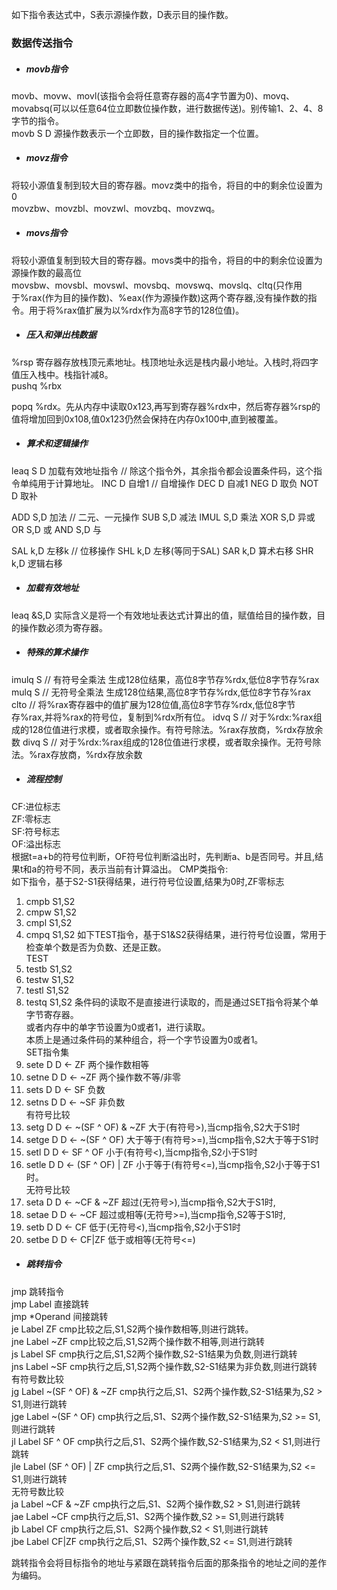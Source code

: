 如下指令表达式中，S表示源操作数，D表示目的操作数。
### 数据传送指令
* ##### movb指令
movb、movw、movl(该指令会将任意寄存器的高4字节置为0)、movq、movabsq(可以以任意64位立即数位操作数，进行数据传送)。别传输1、2、4、8字节的指令。  
movb S D 源操作数表示一个立即数，目的操作数指定一个位置。  

* ##### movz指令
将较小源值复制到较大目的寄存器。movz类中的指令，将目的中的剩余位设置为0  
movzbw、movzbl、movzwl、movzbq、movzwq。  
* ##### movs指令
将较小源值复制到较大目的寄存器。movs类中的指令，将目的中的剩余位设置为源操作数的最高位  
movsbw、movsbl、movswl、movsbq、movswq、movslq、cltq(只作用于%rax(作为目的操作数)、%eax(作为源操作数)这两个寄存器,没有操作数的指令。用于将%rax值扩展为以%rdx作为高8字节的128位值)。  

* ##### 压入和弹出栈数据
%rsp 寄存器存放栈顶元素地址。栈顶地址永远是栈内最小地址。入栈时,将四字值压入栈中。栈指针减8。  
pushq %rbx  

popq %rdx。先从内存中读取0x123,再写到寄存器%rdx中，然后寄存器%rsp的值将增加回到0x108,值0x123仍然会保持在内存0x100中,直到被覆盖。
* ##### 算术和逻辑操作
leaq  S D       加载有效地址指令    // 除这个指令外，其余指令都会设置条件码，这个指令单纯用于计算地址。
INC D           自增1           // 自增操作
DEC D           自减1
NEG D           取负
NOT D           取补

ADD S,D       加法              // 二元、一元操作
SUB S,D       减法
IMUL S,D      乘法
XOR S,D       异或
OR S,D          或
AND S,D       与

SAL k,D      左移k              // 位移操作
SHL k,D      左移(等同于SAL)
SAR k,D      算术右移
SHR k,D      逻辑右移
* ##### 加载有效地址
leaq &S,D 实际含义是将一个有效地址表达式计算出的值，赋值给目的操作数，目的操作数必须为寄存器。
* ##### 特殊的算术操作
imulq S // 有符号全乘法 生成128位结果，高位8字节存%rdx,低位8字节存%rax  
mulq S // 无符号全乘法 生成128位结果,高位8字节存%rdx,低位8字节存%rax  
clto  // 将%rax寄存器中的值扩展为128位值,高位8字节存%rdx,低位8字节存%rax,并将%rax的符号位，复制到%rdx所有位。
idvq S // 对于%rdx:%rax组成的128位值进行求模，或者取余操作。有符号除法。%rax存放商，%rdx存放余数
divq S // 对于%rdx:%rax组成的128位值进行求模，或者取余操作。无符号除法。%rax存放商，%rdx存放余数
* ##### 流程控制
CF:进位标志  
ZF:零标志  
SF:符号标志  
OF:溢出标志  
根据t=a+b的符号位判断，OF符号位判断溢出时，先判断a、b是否同号。并且,结果t和a的符号不同，表示当前有计算溢出。
CMP类指令:  
如下指令，基于S2-S1获得结果，进行符号位设置,结果为0时,ZF零标志  
1. cmpb S1,S2 
2. cmpw S1,S2 
3. cmpl S1,S2 
4. cmpq S1,S2 
如下TEST指令，基于S1&S2获得结果，进行符号位设置，常用于检查单个数是否为负数、还是正数。  
TEST 
1. testb S1,S2
2. testw S1,S2
3. testl S1,S2
4. testq S1,S2
条件码的读取不是直接进行读取的，而是通过SET指令将某个单字节寄存器。  
或者内存中的单字节设置为0或者1，进行读取。  
本质上是通过条件码的某种组合，将一个字节设置为0或者1。  
SET指令集  
1. sete D   D <- ZF     两个操作数相等
2. setne D  D <- ~ZF    两个操作数不等/非零
3. sets D   D <- SF     负数
4. setns D  D <- ~SF    非负数  
有符号比较  
5. setg D  D <- ~(SF ^ OF) & ~ZF    大于(有符号>),当cmp指令,S2大于S1时
6. setge D D <- ~(SF ^ OF)          大于等于(有符号>=),当cmp指令,S2大于等于S1时
7. setl D D <- SF ^ OF  小于(有符号<),当cmp指令,S2小于S1时
8. setle D D <- (SF ^ OF) | ZF 小于等于(有符号<=),当cmp指令,S2小于等于S1时。  
无符号比较  
9. seta D   D <- ~CF & ~ZF 超过(无符号>),当cmp指令,S2大于S1时,
10. setae D D <- ~CF    超过或相等(无符号>=),当cmp指令,S2等于S1时,
11. setb D D <- CF  低于(无符号<),当cmp指令,S2小于S1时
12. setbe D D <- CF|ZF  低于或相等(无符号<=)
* ##### 跳转指令
jmp 跳转指令  
jmp Label   直接跳转  
jmp *Operand    间接跳转  
je Label    ZF      cmp比较之后,S1,S2两个操作数相等,则进行跳转。  
jne Label   ~ZF     cmp比较之后,S1,S2两个操作数不相等,则进行跳转  
js  Label   SF      cmp执行之后,S1,S2两个操作数,S2-S1结果为负数,则进行跳转  
jns Label   ~SF     cmp执行之后,S1,S2两个操作数,S2-S1结果为非负数,则进行跳转  
有符号数比较  
jg  Label   ~(SF ^ OF) & ~ZF    cmp执行之后,S1、S2两个操作数,S2-S1结果为,S2 > S1,则进行跳转  
jge Label   ~(SF ^ OF)      cmp执行之后,S1、S2两个操作数,S2-S1结果为,S2 >= S1,则进行跳转  
jl  Label   SF ^ OF     cmp执行之后,S1、S2两个操作数,S2-S1结果为,S2 < S1,则进行跳转  
jle Label   (SF ^ OF) | ZF      cmp执行之后,S1、S2两个操作数,S2-S1结果为,S2 <= S1,则进行跳转  
无符号数比较  
ja Label    ~CF & ~ZF   cmp执行之后,S1、S2两个操作数,S2 > S1,则进行跳转  
jae Label   ~CF     cmp执行之后,S1、S2两个操作数,S2 >= S1,则进行跳转  
jb Label    CF      cmp执行之后,S1、S2两个操作数,S2 < S1,则进行跳转  
jbe Label   CF|ZF   cmp执行之后,S1、S2两个操作数,S2 <= S1,则进行跳转  

跳转指令会将目标指令的地址与紧跟在跳转指令后面的那条指令的地址之间的差作为编码。  
